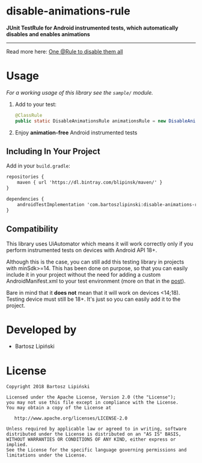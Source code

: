 disable-animations-rule
===============
**JUnit TestRule for Android instrumented tests, which automatically disables and enables animations**

---

Read more here: [One @Rule to disable them all](https://medium.com/p/d387da440318/)

Usage
=====
*For a working usage of this library see the `sample/` module.*

 1. Add to your test:

     ```java
     @ClassRule
     public static DisableAnimationsRule animationsRule = new DisableAnimationsRule();
     ```

 2. Enjoy **animation-free** Android instrumented tests

Including In Your Project
-------------------------
Add in your `build.gradle`:
```xml
repositories {
    maven { url 'https://dl.bintray.com/blipinsk/maven/' }
}

dependencies {
    androidTestImplementation 'com.bartoszlipinski:disable-animations-rule:1.0.0'
}
```

Compatibility
-------------
This library uses UiAutomator which means it will work correctly only if you perform instrumented tests on devices with Android API 18+.

Although this is the case, you can still add this testing library in projects with minSdk>=14. This has been done on purpose, so that you can easily include it in your project without the need for adding a custom AndroidManifest.xml to your test environment (more on that in the [post](https://medium.com/p/d387da440318/)).

Bare in mind that it **does not** mean that it will work on devices <14;18). Testing device must still be 18+. It's just so you can easily add it to the project.

Developed by
============
 * Bartosz Lipiński

License
=======

    Copyright 2018 Bartosz Lipiński
    
    Licensed under the Apache License, Version 2.0 (the "License");
    you may not use this file except in compliance with the License.
    You may obtain a copy of the License at

       http://www.apache.org/licenses/LICENSE-2.0

    Unless required by applicable law or agreed to in writing, software
    distributed under the License is distributed on an "AS IS" BASIS,
    WITHOUT WARRANTIES OR CONDITIONS OF ANY KIND, either express or implied.
    See the License for the specific language governing permissions and
    limitations under the License.
